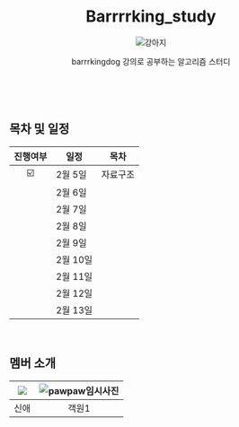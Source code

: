 <div align="center">

  # Barrrrking_study

![강아지](https://github.com/alpapago/barrking_study/assets/117890994/33f51cf8-cac2-4802-832d-8f2fa54f5eb1)

barrrkingdog 강의로 공부하는 알고리즘 스터디
</br>
</br>
</div>


</br>

<br>

## 목차 및 일정
|진행여부|일정|목차|
|:-:|-------|----------------|
|☑️|2월 5일| 자료구조 |
||2월 6일|  |
||2월 7일|  |
||2월 8일|  |
||2월 9일|  |
||2월 10일|  |
||2월 11일|  |
||2월 12일|  |
||2월 13일|  |



</br>

## 멤버 소개


|[![](https://github.com/alpapago.png?width=10px)](https://github.com/alpapago) | ![pawpaw임시사진](https://github.com/alpapago/System_Design_Interview_study/assets/117890994/b66b4354-bb2f-40d2-8d65-11b517d51b19/?width=10px)|
|:---:|:---:|
| 신애 | 객원1 |
